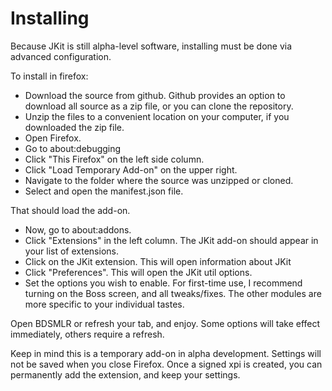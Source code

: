 # Installing

Because JKit is still alpha-level software, installing must be done via advanced configuration.

To install in firefox:

* Download the source from github. Github provides an option to download all source as a zip file, or you can clone the repository.
* Unzip the files to a convenient location on your computer, if you downloaded the zip file.
* Open Firefox.
* Go to about:debugging
* Click "This Firefox" on the left side column.
* Click "Load Temporary Add-on" on the upper right.
* Navigate to the folder where the source was unzipped or cloned.
* Select and open the manifest.json file.

That should load the add-on.

* Now, go to about:addons. 
* Click "Extensions" in the left column. The JKit add-on should appear in your list of extensions.
* Click on the JKit extension. This will open information about JKit
* Click "Preferences". This will open the JKit util options.
* Set the options you wish to enable. For first-time use, I recommend turning on the Boss screen, and all tweaks/fixes. The other modules are more specific to your individual tastes.

Open BDSMLR or refresh your tab, and enjoy. Some options will take effect immediately, others require a refresh.

Keep in mind this is a temporary add-on in alpha development. Settings will not be saved when you close Firefox. Once a signed xpi is created, you can permanently add the extension, and keep your settings.
